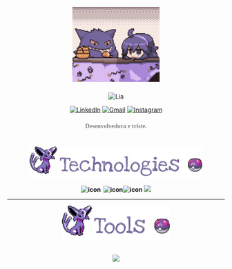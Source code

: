 
<p align="center">
    <a>
        <img width="40%" src = cute.gif >
    <br><br>
    <img src="https://readme-typing-svg.demolab.com?font=Century&size=60&duration=2800&pause=2000&color=74679b&center=true&vCenter=true&width=940&height=80&lines=Lia's+GitHub" align="middle" alt="Lia">
</p>


<!--Contatos -->

<div align="center">

[![LinkedIn](https://img.shields.io/badge/LinkedIn-0077B5?style=for-the-badge&logo=linkedin&logoColor=white&color=74679b)](https://www.linkedin.com/in/liandry/) [![Gmail](https://img.shields.io/badge/Gmail-333333?style=for-the-badge&logo=gmail&logoColor=white&color=74679b)](mailto:jvictoriasilva.contato@gmail.com) [![Instagram](https://img.shields.io/badge/-Instagram-%23E4405F?style=for-the-badge&logo=instagram&logoColor=white&color=74679b)](https://www.instagram.com/cutennbad/)

</div>

<div align="center">
  <h4><font color="gray" face="Century">Desenvolvedora e triste.</font></h4>
</div>

#

<!-- Tecnologias -->

<div align="center">
    <img src="rabinho.png" width="400"/><b>
</div>

<p align="center">
    <a>
        <img src="https://techstack-generator.vercel.app/java-icon.svg" alt="icon" width="80" style="width: 60px; height: 63px; margin-right: 6px; margin-bottom: 0px;" /><img src="https://techstack-generator.vercel.app/python-icon.svg" alt="icon" width="50" style="width: 55px; margin-bottom: 0px; margin-left: -3;"/><img src="https://techstack-generator.vercel.app/csharp-icon.svg" alt="icon" width="81" style="width: 81pxpx;; margin-bottom: 0px; margin-right: -8; margin-left: -3"/>
    </a>
    <a>
        <img width = "195"src = https://skillicons.dev/icons?i=dotnet,html,c,md&theme=light />
    </a>
</p>

---

<!-- Ferramentas -->

<div align="center">
    <img src="tools.png" width="250"/><b>
</div>
<br> 

<p align="center"style="aling:center" width="81" style="width: 70px; height: 81px; margin-right: 6px; margin-bottom: 0px;">
  <a href="https://skillicons.dev">
    <img width = "600"src = https://skillicons.dev/icons?i=git,pycharm,idea,rider,eclipse,linux,bun,vscode,notion,nodejs,figma,postman&theme=light />
  </a>
</p>


